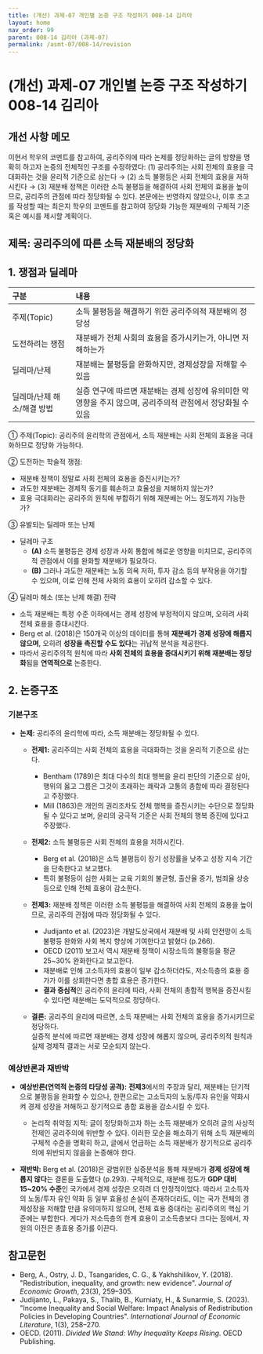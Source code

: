 ```yaml
---
title: (개선) 과제-07 개인별 논증 구조 작성하기 008-14 김리아
layout: home
nav_order: 99
parent: 008-14 김리아 (과제-07)
permalink: /asmt-07/008-14/revision
---
```


# (개선) 과제-07 개인별 논증 구조 작성하기 008-14 김리아 

## 개선 사항 메모

이현서 학우의 코멘트를 참고하여, 공리주의에 따라 논제를 정당화하는 글의 방향을 명확히 하고자 논증의 전체적인 구조를 수정하였다: (1) 공리주의는 사회 전체의 효용을 극대화하는 것을 윤리적 기준으로 삼는다 → (2) 소득 불평등은 사회 전체의 효용을 저하시킨다 → (3) 재분배 정책은 이러한 소득 불평등을 해결하여 사회 전체의 효용을 높이므로, 공리주의 관점에 따라 정당화될 수 있다.
본문에는 반영하지 않았으나, 이후 초고를 작성할 때는 최은지 학우의 코멘트를 참고하여 정당화 가능한 재분배의 구체적 기준 혹은 예시를 제시할 계획이다.

## 제목: 공리주의에 따른 소득 재분배의 정당화    

## 1. 쟁점과 딜레마

| 구분 | 내용 |
|:---|:---|
| 주제(Topic) | 소득 불평등을 해결하기 위한 공리주의적 재분배의 정당성 |
| 도전하려는 쟁점 | 재분배가 전체 사회의 효용을 증가시키는가, 아니면 저해하는가 |
| 딜레마/난제 | 재분배는 불평등을 완화하지만, 경제성장을 저해할 수 있음 |
| 딜레마/난제 해소/해결 방법 | 실증 연구에 따르면 재분배는 경제 성장에 유의미한 악영향을 주지 않으며, 공리주의적 관점에서 정당화될 수 있음 |

① 주제(Topic): 공리주의 윤리학의 관점에서, 소득 재분배는 사회 전체의 효용을 극대화하므로 정당화 가능하다.  

② 도전하는 학술적 쟁점:
- 재분배 정책이 정말로 사회 전체의 효용을 증진시키는가?  
- 과도한 재분배는 경제적 동기를 훼손하고 효율성을 저해하지 않는가?  
- 효용 극대화라는 공리주의 원칙에 부합하기 위해 재분배는 어느 정도까지 가능한가?

③ 유발되는 딜레마 또는 난제

- 딜레마 구조
  - **(A)** 소득 불평등은 경제 성장과 사회 통합에 해로운 영향을 미치므로, 공리주의적 관점에서 이를 완화할 재분배가 필요하다.
  - **(B)** 그러나 과도한 재분배는 노동 의욕 저하, 투자 감소 등의 부작용을 야기할 수 있으며, 이로 인해 전체 사회의 효용이 오히려 감소할 수 있다.

④ 딜레마 해소 (또는 난제 해결) 전략

- 소득 재분배는 특정 수준 이하에서는 경제 성장에 부정적이지 않으며, 오히려 사회 전체 효용을 증대시킨다.
- Berg et al. (2018)은 150개국 이상의 데이터를 통해 **재분배가 경제 성장에 해롭지 않으며**, 오히려 **성장을 촉진할 수도 있다**는 귀납적 분석을 제공한다.
- 따라서 공리주의적 원칙에 따라 **사회 전체의 효용을 증대시키기 위해 재분배는 정당화**됨을 **연역적으로** 논증한다.

## 2. 논증구조

### 기본구조

- **논제:** 공리주의 윤리학에 따라, 소득 재분배는 정당화될 수 있다.
  - **전제1:** 공리주의는 사회 전체의 효용을 극대화하는 것을 윤리적 기준으로 삼는다.
    - Bentham (1789)은 최대 다수의 최대 행복을 윤리 판단의 기준으로 삼아, 행위의 옳고 그름은 그것이 초래하는 쾌락과 고통의 총합에 따라 결정된다고 주장했다.
    - Mill (1863)은 개인의 권리조차도 전체 행복을 증진시키는 수단으로 정당화될 수 있다고 보며, 윤리의 궁극적 기준은 사회 전체의 행복 증진에 있다고 주장했다.
  - **전제2:** 소득 불평등은 사회 전체의 효용을 저하시킨다.
    - Berg et al. (2018)은 소득 불평등이 장기 성장률을 낮추고 성장 지속 기간을 단축한다고 보고했다.
    - 특히 불평등이 심한 사회는 교육 기회의 불균형, 출산율 증가, 범죄율 상승 등으로 인해 전체 효용이 감소한다.
  - **전제3:** 재분배 정책은 이러한 소득 불평등을 해결하여 사회 전체의 효용을 높이므로, 공리주의 관점에 따라 정당화될 수 있다.
    - Judijanto et al. (2023)은 개발도상국에서 재분배 및 사회 안전망이 소득 불평등 완화와 사회 복지 향상에 기여한다고 밝혔다 (p.266).
    - OECD (2011) 보고서 역시 재분배 정책이 시장소득의 불평등을 평균 25~30% 완화한다고 보고한다.
    - 재분배로 인해 고소득자의 효용이 일부 감소하더라도, 저소득층의 효용 증가가 이를 상회한다면 총합 효용은 증가한다.
    - **결과 중심적**인 공리주의 윤리에 따라, 사회 전체의 총합적 행복을 증진시킬 수 있다면 재분배는 도덕적으로 정당하다.

  - **결론:** 공리주의 윤리에 따르면, 소득 재분배는 사회 전체의 효용을 증가시키므로 정당하다.  
  실증적 분석에 따르면 재분배는 경제 성장에 해롭지 않으며, 공리주의적 원칙과 실제 경제적 결과는 서로 모순되지 않는다.

### 예상반론과 재반박

- **예상반론(연역적 논증의 타당성 공격):** **전제3**에서의 주장과 달리, 재분배는 단기적으로 불평등을 완화할 수 있으나, 한편으로는 고소득자의 노동/투자 유인을 약화시켜 경제 성장을 저해하고 장기적으로 총합 효용을 감소시킬 수 있다.
  - 논리적 취약점 지적: 글이 정당화하고자 하는 소득 재분배가 오히려 글의 사상적 전제인 공리주의에 위반할 수 있다. 이러한 모순을 해소하기 위해 소득 재분배의 구체적 수준을 명확히 하고, 글에서 언급하는 소득 재분배가 장기적으로 공리주의에 위반되지 않음을 논증해야 한다.

- **재반박:** Berg et al. (2018)은 광범위한 실증분석을 통해 재분배가 **경제 성장에 해롭지 않다**는 결론을 도출했다 (p.293). 구체적으로, 재분배 정도가 **GDP 대비 15~20% 수준**인 국가에서 경제 성장은 오히려 더 안정적이었다. 따라서 고소득자의 노동/투자 유인 약화 등 일부 효율성 손실이 존재하더라도, 이는 국가 전체의 경제성장을 저해할 만큼 유의미하지 않으며, 전체 효용 증대라는 공리주의의 핵심 기준에는 부합한다. 게다가 저소득층의 한계 효용이 고소득층보다 크다는 점에서, 자원의 이전은 총효용 증가를 이끈다.

## 참고문헌

- Berg, A., Ostry, J. D., Tsangarides, C. G., & Yakhshilikov, Y. (2018). "Redistribution, inequality, and growth: new evidence". *Journal of Economic Growth*, 23(3), 259–305.
- Judijanto, L., Pakaya, S., Thalib, B., Kurniaty, H., & Sunarmie, S. (2023). "Income Inequality and Social Welfare: Impact Analysis of Redistribution Policies in Developing Countries". *International Journal of Economic Literature*, 1(3), 258–270.
- OECD. (2011). *Divided We Stand: Why Inequality Keeps Rising*. OECD Publishing.
